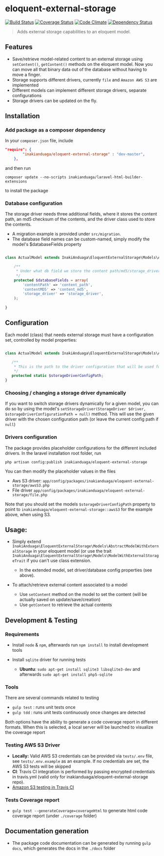 eloquent-external-storage
=========================

[![Build Status][travis-image]][travis-url] [![Coverage Status][coveralls-image]][coveralls-url] [![Code Climate][code-climate-image]][code-climate-url] [![Dependency Status][dependency-status-image]][dependency-status-url]

> Adds external storage capabilities to an eloquent model.

## Features

- Save/retrieve model-related content to an external storage using `setContent()`, `getContent()` methods on the eloquent model.
  Now you can move all that binary data out of the database without having to move a finger.
- Storage supports different drivers, currently `file` and `Amazon AWS S3` are implemented
- Different models can implement different storage drivers, separate configurations
- Storage drivers can be updated on the fly.

## Installation

### Add package as a composer dependency

In your `composer.json` file, include

```json
"require": {
        "inakianduaga/eloquent-external-storage" : "dev-master",
    },
```

and then run

`composer update --no-scripts inakianduaga/laravel-html-builder-extensions`

to install the package

### Database configuration

The storage driver needs three additional fields, where it stores the content path, an md5 checksum of the contents,
and the driver class used to store the contents.

- A migration example is provided under `src/migration`.
- The database field names can be custom-named, simply modify the model's $databaseFields property

```php

class ActualModel extends InakiAnduaga\EloquentExternalStorage\Models\AbstractModelWithExternalStorage {

    /**
     * Under what db field we store the content path/md5/storage_driver_class for this model
     */
    protected $databaseFields = array(
        'contentPath' => 'content_path',
        'contentMD5' => 'content_md5',
        'storage_driver' => 'storage_driver',
    );
    
}
```

## Configuration
 
Each model (class) that needs external storage must have a configuration set, controlled by model properties:
  
```php

class ActualModel extends InakiAnduaga\EloquentExternalStorage\Models\AbstractModelWithExternalStorage {

   /**
    * This is the path to the driver configuration that will be used for this model class, independently of other classes
    */
   protected static $storageDriverConfigPath;    
}
```

### Choosing / changing a storage driver dynamically 

If you want to switch storage drivers dynamically for a given model, you can do so by using the model's `setStorageDriver(StorageDriver $driver, $storageDriverConfigurationPath = null)` method. 
This will use the given driver with the chosen configuration path (or leave the current config path if `null`)

### Drivers configuration

The package provides placeholder configurations for the different included drivers. In the laravel installation root folder, run

`php artisan config:publish inakianduaga/eloquent-external-storage`

You can then modify the placeholder values in the files 
- Aws S3 driver: `app/config/packages/inakianduaga/eloquent-external-storage/awsS3.php` 
- File driver `app/config/packages/inakianduaga/eloquent-external-storage/file.php`

Note that you should set the models `$storageDriverConfigPath` property to point to `inakianduaga/eloquent-external-storage::awsS3` for the example above, when using S3.

## Usage:

- Simply extend `InakiAnduaga\EloquentExternalStorage\Models\AbstractModelWithExternalStorage` in your eloquent model (or use the trait `InakiAnduaga\EloquentExternalStorage\Models\ModelWithExternalStorageTrait` if you can't use class extension. 
   - In the extended model, set driver/database config properties (see above). 

- To attach/retrieve external content associated to a model
   - Use `setContent` method on the model to set the content (will be actually saved on update/save/creation)
   - Use `getContent` to retrieve the actual contents


## Development & Testing

### Requirements

- Install `node` & `npm`, afterwards run `npm install` to install development tools
- Install `sqlite` driver for running tests

   - **Ubuntu**: `sudo apt-get install sqlite3 libsqlite3-dev` and afterwards `sudo apt-get install php5-sqlite`

### Tools
There are several commands related to testing

- `gulp test` : runs unit tests once
- `gulp tdd`  : runs unit tests continuously once changes are detected

Both options have the ability to generate a code coverage report in different formats. When this is selected, a local server will be launched to visualize the coverage report

### Testing AWS S3 Driver

- **Locally:** Valid AWS S3 credentials can be provided via `tests/.env` file, see `tests/.env.example` as an example. If no credentials are set, the AWS S3 tests will be skipped
- **CI**: Travis CI integration is performed by passing encrypted credentials in travis.yml (valid only for inakianduaga/eloquent-external-storage repo).
- [Amazon S3 testing in Travis CI](http://milesj.me/blog/read/amazon-s3-testing-travis-ci)

### Tests Coverage report

- `gulp test --generateCoverage=coverageHtml` to generate html code coverage report (under `./coverage` folder)

## Documentation generation

- The package code documentation can be generated by running `gulp docs`, which generates the docs in the `./docs` folder


[travis-url]: https://travis-ci.org/inakianduaga/eloquent-external-storage
[travis-image]: https://travis-ci.org/inakianduaga/eloquent-external-storage.svg?branch=master

[coveralls-url]: https://coveralls.io/r/inakianduaga/eloquent-external-storage
[coveralls-image]: https://coveralls.io/repos/inakianduaga/eloquent-external-storage/badge.svg?branch=master

[code-climate-url]: https://codeclimate.com/github/inakianduaga/eloquent-external-storage
[code-climate-image]: https://codeclimate.com/github/inakianduaga/eloquent-external-storage/badges/gpa.svg

[dependency-status-url]: https://gemnasium.com/inakianduaga/eloquent-external-storage
[dependency-status-image]: https://gemnasium.com/inakianduaga/eloquent-external-storage.svg

